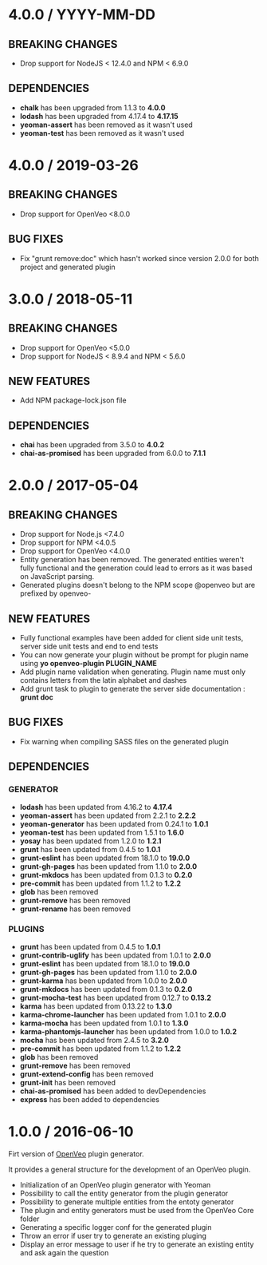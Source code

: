 # 4.0.0 / YYYY-MM-DD

## BREAKING CHANGES

- Drop support for NodeJS &lt; 12.4.0 and NPM &lt; 6.9.0

## DEPENDENCIES

- **chalk** has been upgraded from 1.1.3 to **4.0.0**
- **lodash** has been upgraded from 4.17.4 to **4.17.15**
- **yeoman-assert** has been removed as it wasn't used
- **yeoman-test** has been removed as it wasn't used

# 4.0.0 / 2019-03-26

## BREAKING CHANGES

- Drop support for OpenVeo &lt;8.0.0

## BUG FIXES

- Fix "grunt remove:doc" which hasn't worked since version 2.0.0 for both project and generated plugin

# 3.0.0 / 2018-05-11

## BREAKING CHANGES

- Drop support for OpenVeo &lt;5.0.0
- Drop support for NodeJS &lt; 8.9.4 and NPM &lt; 5.6.0

## NEW FEATURES

- Add NPM package-lock.json file

## DEPENDENCIES

- **chai** has been upgraded from 3.5.0 to **4.0.2**
- **chai-as-promised** has been upgraded from 6.0.0 to **7.1.1**

# 2.0.0 / 2017-05-04

## BREAKING CHANGES

- Drop support for Node.js &lt;7.4.0
- Drop support for NPM &lt;4.0.5
- Drop support for OpenVeo &lt;4.0.0
- Entity generation has been removed. The generated entities weren't fully functional and the generation could lead to errors as it was based on JavaScript parsing.
- Generated plugins doesn't belong to the NPM scope @openveo but are prefixed by openveo-

## NEW FEATURES

- Fully functional examples have been added for client side unit tests, server side unit tests and end to end tests
- You can now generate your plugin without be prompt for plugin name using **yo openveo-plugin PLUGIN_NAME**
- Add plugin name validation when generating. Plugin name must only contains letters from the latin alphabet and dashes
- Add grunt task to plugin to generate the server side documentation : **grunt doc**

## BUG FIXES

- Fix warning when compiling SASS files on the generated plugin

## DEPENDENCIES

### GENERATOR

- **lodash** has been updated from 4.16.2 to **4.17.4**
- **yeoman-assert** has been updated from 2.2.1 to **2.2.2**
- **yeoman-generator** has been updated from 0.24.1 to **1.0.1**
- **yeoman-test** has been updated from 1.5.1 to **1.6.0**
- **yosay** has been updated from 1.2.0 to **1.2.1**
- **grunt** has been updated from 0.4.5 to **1.0.1**
- **grunt-eslint** has been updated from 18.1.0 to **19.0.0**
- **grunt-gh-pages** has been updated from 1.1.0 to **2.0.0**
- **grunt-mkdocs** has been updated from 0.1.3 to **0.2.0**
- **pre-commit** has been updated from 1.1.2 to **1.2.2**
- **glob** has been removed
- **grunt-remove** has been removed
- **grunt-rename** has been removed

### PLUGINS

- **grunt** has been updated from 0.4.5 to **1.0.1**
- **grunt-contrib-uglify** has been updated from 1.0.1 to **2.0.0**
- **grunt-eslint** has been updated from 18.1.0 to **19.0.0**
- **grunt-gh-pages** has been updated from 1.1.0 to **2.0.0**
- **grunt-karma** has been updated from 1.0.0 to **2.0.0**
- **grunt-mkdocs** has been updated from 0.1.3 to **0.2.0**
- **grunt-mocha-test** has been updated from 0.12.7 to **0.13.2**
- **karma** has been updated from 0.13.22 to **1.3.0**
- **karma-chrome-launcher** has been updated from 1.0.1 to **2.0.0**
- **karma-mocha** has been updated from 1.0.1 to **1.3.0**
- **karma-phantomjs-launcher** has been updated from 1.0.0 to **1.0.2**
- **mocha** has been updated from 2.4.5 to **3.2.0**
- **pre-commit** has been updated from 1.1.2 to **1.2.2**
- **glob** has been removed
- **grunt-remove** has been removed
- **grunt-extend-config** has been removed
- **grunt-init** has been removed
- **chai-as-promised** has been added to devDependencies
- **express** has been added to dependencies

# 1.0.0 / 2016-06-10

Firt version of [OpenVeo](https://github.com/veo-labs/openveo-core) plugin generator.

It provides a general structure for the development of an OpenVeo plugin.

- Initialization of an OpenVeo plugin generator with Yeoman
- Possibility to call the entity generator from the plugin generator
- Possibility to generate multiple entities from the entoty generator
- The plugin and entity generators must be used from the OpenVeo Core folder
- Generating a specific logger conf for the generated plugin
- Throw an error if user try to generate an existing pluging
- Display an error message to user if he try to generate an existing entity and ask again the question
